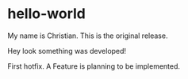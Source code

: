 # hello-world

My name is Christian. This is the original release.


Hey look something was developed!

First hotfix.
A Feature is planning to be implemented.

